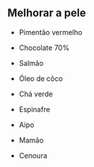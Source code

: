 ## Melhorar a pele

- Pimentão vermelho
  
- Chocolate 70%
  
- Salmão
  
- Óleo de côco
  
- Chá verde
  
- Espinafre
  
- Aipo
  
- Mamão
  
- Cenoura
